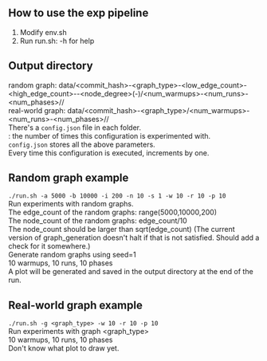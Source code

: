 ## How to use the exp pipeline
1. Modify env.sh
2. Run run.sh: -h for help

## Output directory
random graph: data/<commit_hash>-<graph_type>-<low_edge_count>-<high_edge_count>-<interval>-<node_degree>(-<seed>)/<num_warmups>-<num_runs>-<num_phases>/<number>/\
real-world graph: data/<commit_hash>-<graph_type>/<num_warmups>-<num_runs>-<num_phases>/<number>/\
There's a `config.json` file in each folder.\
<number>: the number of times this configuration is experimented with.\
`config.json` stores all the above parameters.\
Every time this configuration is executed, <number> increments by one.

## Random graph example
`./run.sh -a 5000 -b 10000 -i 200 -n 10 -s 1 -w 10 -r 10 -p 10`\
Run experiments with random graphs.\
The edge_count of the random graphs: range(5000,10000,200)\
The node_count of the random graphs: edge_count/10\
The node_count should be larger than sqrt(edge_count) (The current version of graph_generation doesn't halt if that is not satisfied. Should add a check for it somewhere.)\
Generate random graphs using seed=1\
10 warmups, 10 runs, 10 phases\
A plot will be generated and saved in the output directory at the end of the run.

## Real-world graph example
`./run.sh -g <graph_type> -w 10 -r 10 -p 10`\
Run experiments with graph <graph_type>\
10 warmups, 10 runs, 10 phases\
Don't know what plot to draw yet.
